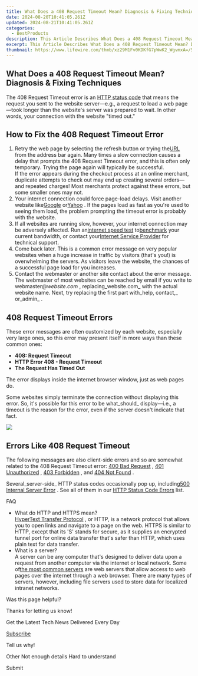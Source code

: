 ```yaml
---
title: What Does a 408 Request Timeout Mean? Diagnosis & Fixing Techniques
date: 2024-08-20T10:41:05.261Z
updated: 2024-08-21T10:41:05.261Z
categories:
  - BestProducts
description: This Article Describes What Does a 408 Request Timeout Mean? Diagnosis & Fixing Techniques
excerpt: This Article Describes What Does a 408 Request Timeout Mean? Diagnosis & Fixing Techniques
thumbnail: https://www.lifewire.com/thmb/xz29M1Fv0KDKfG7pWwK2_WgvmxA=/540x405/filters:no_upscale():max_bytes(150000):strip_icc():format(webp)/408-request-timeout-2622937-4e97e76cbdb348aabe122f25e7c55d12.png
---
```


## What Does a 408 Request Timeout Mean? Diagnosis & Fixing Techniques
 The 408 Request Timeout error is an [HTTP status code](https://www.lifewire.com/http-status-codes-2625907) that means the request you sent to the website server—e.g., a request to load a web page—took longer than the website's server was prepared to wait. In other words, your connection with the website "timed out."

## How to Fix the 408 Request Timeout Error

1. Retry the web page by selecting the refresh button or trying the[URL](https://www.lifewire.com/what-is-a-url-2626035) from the address bar again. Many times a slow connection causes a delay that prompts the 408 Request Timeout error, and this is often only temporary. Trying the page again will typically be successful.  
 If the error appears during the checkout process at an online merchant, duplicate attempts to check out may end up creating several orders—and repeated charges! Most merchants protect against these errors, but some smaller ones may not.
2. Your internet connection could force page-load delays. Visit another website like[Google](https://www.google.com/) or[Yahoo](https://www.yahoo.com/) . If the pages load as fast as you're used to seeing them load, the problem prompting the timeout error is probably with the website.
3. If all websites are running slow, however, your internet connection may be adversely affected. Run an[internet speed test](https://www.lifewire.com/internet-speed-test-sites-2626177) to[benchmark](https://www.lifewire.com/what-is-a-benchmark-2625811) your current bandwidth, or contact your[Internet Service Provider](https://www.lifewire.com/internet-service-provider-isp-2625924) for technical support.
4. Come back later. This is a common error message on very popular websites when a huge increase in traffic by visitors (that's you!) is overwhelming the servers. As visitors leave the website, the chances of a successful page load for you increases.
5. Contact the webmaster or another site contact about the error message.  
 The webmaster of most websites can be reached by email if you write to webmaster@_website.com_ , replacing_website.com_ with the actual website name. Next, try replacing the first part with_help, contact,_ or_admin_ .

## 408 Request Timeout Errors

 These error messages are often customized by each website, especially very large ones, so this error may present itself in more ways than these common ones:

* **408: Request Timeout**
* **HTTP Error 408 - Request Timeout**
* **The Request Has Timed Out**

 The error displays inside the internet browser window, just as web pages do.

 Some websites simply terminate the connection without displaying this error. So, it's possible for this error to be what_should_ display—i.e., a timeout is the reason for the error, even if the server doesn't indicate that fact.

<!-- affiliate ads begin -->
<a href="https://store.iobit.com/order/checkout.php?PRODS=4596923&QTY=1&AFFILIATE=108875&CART=1"><img src="https://secure.avangate.com/images/merchant/184260348236f9554fe9375772ff966e/ascscan_468X60.png" border="0"></a>
<!-- affiliate ads end -->
## Errors Like 408 Request Timeout

 The following messages are also client-side errors and so are somewhat related to the 408 Request Timeout error: [400 Bad Request](https://www.lifewire.com/how-to-fix-a-400-bad-request-error-2617988) , [401 Unauthorized](https://www.lifewire.com/401-unauthorized-error-what-it-is-and-how-to-fix-it-2622934) , [403 Forbidden](https://www.lifewire.com/403-forbidden-error-explained-2617989) , and [404 Not Found](https://www.lifewire.com/404-not-found-error-explained-2622936) .

 Several_server-side_ HTTP status codes occasionally pop up, including[500 Internal Server Error](https://www.lifewire.com/500-internal-server-error-explained-2622938) . See all of them in our [HTTP Status Code Errors](https://www.lifewire.com/http-status-code-errors-4165131) list.

 FAQ

* What do HTTP and HTTPS mean?  
[HyperText Transfer Protocol](https://www.lifewire.com/what-do-http-and-https-stand-for-3482375) , or HTTP, is a network protocol that allows you to open links and navigate to a page on the web. HTTPS is similar to HTTP, except that its 'S' stands for secure, as it supplies an encrypted tunnel port for online data transfer that's safer than HTTP, which uses plain text for data transfer.
* What is a server?  
 A server can be any computer that's designed to deliver data upon a request from another computer via the internet or local network. Some of[the most common servers](https://www.lifewire.com/servers-in-computer-networking-817380) are web servers that allow access to web pages over the internet through a web browser. There are many types of servers, however, including file servers used to store data for localized intranet networks.

Was this page helpful?

Thanks for letting us know!

 Get the Latest Tech News Delivered Every Day

[Subscribe](https://www.lifewire.com/#)

Tell us why!

 Other  Not enough details  Hard to understand

 Submit

<ins class="adsbygoogle"
     style="display:block"
     data-ad-format="autorelaxed"
     data-ad-client="ca-pub-7571918770474297"
     data-ad-slot="1223367746"></ins>



<ins class="adsbygoogle"
     style="display:block"
     data-ad-client="ca-pub-7571918770474297"
     data-ad-slot="8358498916"
     data-ad-format="auto"
     data-full-width-responsive="true"></ins>


